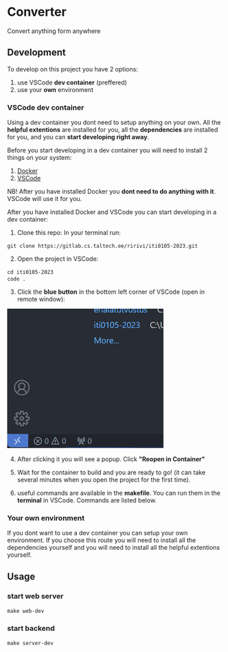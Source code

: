 # Converter

Convert anything form anywhere

## Development

To develop on this project you have 2 options:

1) use VSCode **dev container** (preffered)
2) use your **own** environment

### VSCode dev container
Using a dev container you dont need to setup anything on your own. All the **helpful extentions** are installed for you, all the **dependencies** are installed for you, and you can **start developing right away**.

Before you start developing in a dev container you will need to install 2 things on your system:

1) [Docker](https://docs.docker.com/get-docker/)
2) [VSCode](https://code.visualstudio.com/download)

NB! After you have installed Docker you **dont need to do anything with it**. VSCode will use it for you.

After you have installed Docker and VSCode you can start developing in a dev container:

1) Clone this repo:
In your terminal run:
```
git clone https://gitlab.cs.taltech.ee/ririvi/iti0105-2023.git
```
2) Open the project in VSCode:
```
cd iti0105-2023
code .
```

3) Click the **blue button** in the bottom left corner of VSCode (open in remote window):

![alt](./README-assets/remote-windows-button.png)


4) After clicking it you will see a popup. Click **"Reopen in Container"**

5) Wait for the container to build and you are ready to go! (it can take several minutes when you open the project for the first time).

6) useful commands are available in the **makefile**. You can run them in the **terminal** in VSCode. Commands are listed below.

### Your own environment
If you dont want to use a dev container you can setup your own environment. If you choose this route you will need to install all the dependencies yourself and you will need to install all the helpful extentions yourself.



## Usage

### start web server
```
make web-dev
```

### start backend
```
make server-dev
```